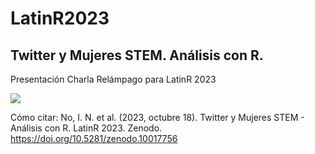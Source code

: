 # LatinR2023
## Twitter y Mujeres STEM. Análisis con R.
Presentación Charla Relámpago para LatinR 2023

![](https://media.tenor.com/IMhU430G0ikAAAAC/mafalda-argentina.gif)


Cómo citar:
No, I. N. et al. (2023, octubre 18). Twitter y Mujeres STEM - Análisis con R. LatinR 2023. Zenodo. https://doi.org/10.5281/zenodo.10017756
